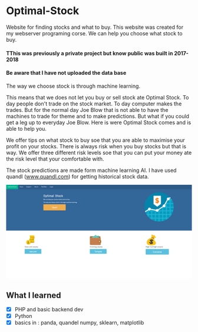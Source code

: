 # Optimal-Stock
Website for finding  stocks and what to buy. This website was created for my webserver programing corse.
We can help you choose what stock to buy.

#### TThis was previously a private project but know public was built in 2017-2018

#### Be aware that I have not uploaded the data base 

The way we choose stock is through machine learning.

This means that we does not let you buy or sell stock ate Optimal Stock. To day people don't trade on the stock market. To day computer makes the trades. But for the normal day Joe Blow that is not able to have the machines to trade for theme and to make predictions.
But what if you could get a leg up to everyday Joe Blow. Here is were Optimal Stock comes and is able to help you.

We offer tips on what stock to buy soe that you are able to maximise your profit on your stocks. There is always risk when you buy stocks but that is way. We offer three different risk levels soe that you can put your money ate the risk level that your comfortable with.

The stock predictions are made form machine learning AI. I have used quandl (www.quandl.com) for getting historical stock data.

![alt text](Optimal_Stock.png)

## What I learned

- [x] PHP and basic backend dev
- [x] Python 
- [x] basics in : panda, quandel numpy, sklearn, matplotlib  
